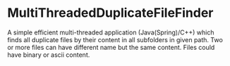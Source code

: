 # MultiThreadedDuplicateFileFinder
A simple efficient multi-threaded application (Java(Spring)/C++) which finds all duplicate files by their content in all subfolders in given path.  Two or more files can have different name but the same content. Files could have binary or ascii content.
